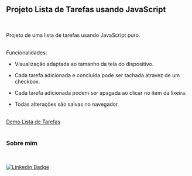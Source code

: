## Projeto Lista de Tarefas usando JavaScript
<br>

Projeto de uma lista de tarefas usando JavaScript puro.
<br><br>

Funcionalidades:

* Visualização adaptada ao tamanho da tela do dispositivo.

* Cada tarefa adicionada e concluida pode ser tachada atravez de um checkbox.

* Cada tarefa adicionada podem ser apagada ao clicar no item da lixeira.

* Todas alterações são salvas no navegador. 
<br><br>

[Demo Lista de Tarefas](https://rafael-pc.github.io/lista-de-tarefas/)
<br><br>

### Sobre mim
<br>


[![Linkedin Badge](https://img.shields.io/badge/LinkedIn-%230077B5.svg?&style=flat-square&logo=linkedin&logoColor=white=LINK_LINKEDIN)](https://www.linkedin.com/in/rafael-pereira-01ab6012a/)
